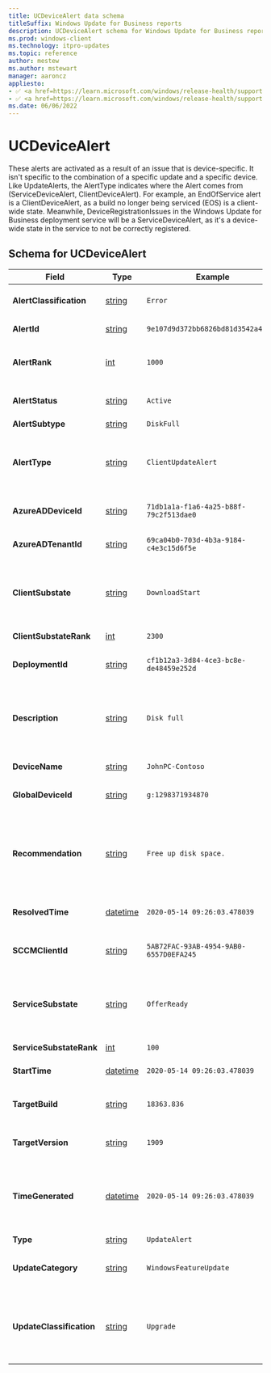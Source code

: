 ```yaml
---
title: UCDeviceAlert data schema
titleSuffix: Windows Update for Business reports
description: UCDeviceAlert schema for Windows Update for Business reports. UCDeviceAlert is an individual device's record about an alert.
ms.prod: windows-client
ms.technology: itpro-updates
ms.topic: reference
author: mestew
ms.author: mstewart
manager: aaroncz
appliesto: 
- ✅ <a href=https://learn.microsoft.com/windows/release-health/supported-versions-windows-client target=_blank>Windows 11</a>
- ✅ <a href=https://learn.microsoft.com/windows/release-health/supported-versions-windows-client target=_blank>Windows 10</a>
ms.date: 06/06/2022
---
```


# UCDeviceAlert
<!--37063317, 30141258, 37063041-->
These alerts are activated as a result of an issue that is device-specific. It isn't specific to the combination of a specific update and a specific device. Like UpdateAlerts, the AlertType indicates where the Alert comes from (ServiceDeviceAlert, ClientDeviceAlert). For example, an EndOfService alert is a ClientDeviceAlert, as a build no longer being serviced (EOS) is a client-wide state. Meanwhile, DeviceRegistrationIssues in the Windows Update for Business deployment service will be a ServiceDeviceAlert, as it's a device-wide state in the service to not be correctly registered.

## Schema for UCDeviceAlert

|Field |Type |Example |Description |
|---|---|---|---|
| **AlertClassification** | [string](/azure/kusto/query/scalar-data-types/string) | `Error` | Whether this alert is an Error, a Warning, or Informational |
| **AlertId** | [string](/azure/kusto/query/scalar-data-types/string) | `9e107d9d372bb6826bd81d3542a419d6` | The unique identifier of this alert |
| **AlertRank** | [int](/azure/kusto/query/scalar-data-types/int) | `1000` | Integer ranking of alert for prioritization during troubleshooting |
| **AlertStatus** | [string](/azure/kusto/query/scalar-data-types/string) | `Active` | Whether this alert is Active, Resolved, or Deleted |
| **AlertSubtype** | [string](/azure/kusto/query/scalar-data-types/string) | `DiskFull` | The subtype of alert. |
| **AlertType** | [string](/azure/kusto/query/scalar-data-types/string) | `ClientUpdateAlert` | The type of alert such as ClientUpdateAlert or ServiceUpdateAlert. Indicates which fields will be present. |
| **AzureADDeviceId** | [string](/azure/kusto/query/scalar-data-types/string) | `71db1a1a-f1a6-4a25-b88f-79c2f513dae0` | Microsoft Entra device ID of the device, if available. |
| **AzureADTenantId** | [string](/azure/kusto/query/scalar-data-types/string) | `69ca04b0-703d-4b3a-9184-c4e3c15d6f5e` | Microsoft Entra tenant ID of the device. |
| **ClientSubstate** | [string](/azure/kusto/query/scalar-data-types/string) | `DownloadStart` | If the alert is from the client, the ClientSubstate at the time this alert was activated or updated, else empty. |
| **ClientSubstateRank** | [int](/azure/kusto/query/scalar-data-types/int) | `2300` | Rank of ClientSubstate |
| **DeploymentId** | [string](/azure/kusto/query/scalar-data-types/string) | `cf1b12a3-3d84-4ce3-bc8e-de48459e252d` | The deployment this alert is relative to, if there's one. |
| **Description** | [string](/azure/kusto/query/scalar-data-types/string) | `Disk full` | A localized string translated from a combination of other alert fields + language preference that describes the issue in detail. |
| **DeviceName** | [string](/azure/kusto/query/scalar-data-types/string) | `JohnPC-Contoso` | The given device's name |
| **GlobalDeviceId** | [string](/azure/kusto/query/scalar-data-types/string) | `g:1298371934870` | Internal Microsoft global identifier, if available. |
| **Recommendation** | [string](/azure/kusto/query/scalar-data-types/string) | `Free up disk space.` | A localized string translated from RecommendedAction, Message, and other fields (depending on source of alert) that provides a recommended action. |
| **ResolvedTime** | [datetime](/azure/kusto/query/scalar-data-types/datetime) | `2020-05-14 09:26:03.478039` | The time this alert was resolved, else empty. |
| **SCCMClientId** | [string](/azure/kusto/query/scalar-data-types/string) | `5AB72FAC-93AB-4954-9AB0-6557D0EFA245` | Configuration Manager client ID of the device, if available. |
| **ServiceSubstate** | [string](/azure/kusto/query/scalar-data-types/string) | `OfferReady` | If the alert is from the service, the ServiceSubstate at the time this alert was activated or updated, else Empty. |
| **ServiceSubstateRank** | [int](/azure/kusto/query/scalar-data-types/int) | `100` | Rank of ServiceSubstate |
| **StartTime** | [datetime](/azure/kusto/query/scalar-data-types/datetime) | `2020-05-14 09:26:03.478039` | The time this alert was activated. |
| **TargetBuild** | [string](/azure/kusto/query/scalar-data-types/string) | `18363.836` | The Windows 10 Major. Revision this UpdateAlert is relative to. |
| **TargetVersion** | [string](/azure/kusto/query/scalar-data-types/string) | `1909` | The Windows 10 build this UpdateAlert is relative to. |
| **TimeGenerated** | [datetime](/azure/kusto/query/scalar-data-types/datetime) | `2020-05-14 09:26:03.478039` | The time the snapshot generated this specific record. This is to determine to which batch snapshot this record belongs. |
| **Type** | [string](/azure/kusto/query/scalar-data-types/string) | `UpdateAlert` | The entity type. |
| **UpdateCategory** | [string](/azure/kusto/query/scalar-data-types/string) | `WindowsFeatureUpdate` | The type of content this DeviceUpdateEvent is tracking. |
| **UpdateClassification** | [string](/azure/kusto/query/scalar-data-types/string) | `Upgrade` | Whether this content is an upgrade (feature update), security (quality update), non-security (quality update), or driver |
